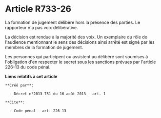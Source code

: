 # Article R733-26

La formation de jugement délibère hors la présence des parties. Le rapporteur n'a pas voix délibérative. 

La décision est rendue à la majorité des voix. Un exemplaire du rôle de l'audience mentionnant le sens des décisions ainsi
arrêté est signé par les membres de la formation de jugement. 

Les personnes qui participent ou assistent au délibéré sont soumises à l'obligation d'en respecter le secret sous les
sanctions prévues par l'article 226-13 du code pénal.

**Liens relatifs à cet article**

	**Créé par**:

	  - Décret n°2013-751 du 16 août 2013 - art. 1

	**Cite**:

	  - Code pénal - art. 226-13
